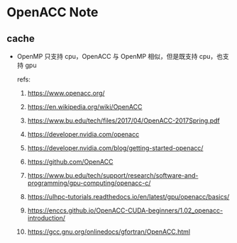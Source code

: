 # OpenACC Note

## cache

* OpenMP 只支持 cpu，OpenACC 与 OpenMP 相似，但是既支持 cpu，也支持 gpu

    refs:

    1. <https://www.openacc.org/>

    2. <https://en.wikipedia.org/wiki/OpenACC>

    3. <https://www.bu.edu/tech/files/2017/04/OpenACC-2017Spring.pdf>

    4. <https://developer.nvidia.com/openacc>

    5. <https://developer.nvidia.com/blog/getting-started-openacc/>

    6. <https://github.com/OpenACC>

    7. <https://www.bu.edu/tech/support/research/software-and-programming/gpu-computing/openacc-c/>

    8. <https://ulhpc-tutorials.readthedocs.io/en/latest/gpu/openacc/basics/>

    9. <https://enccs.github.io/OpenACC-CUDA-beginners/1.02_openacc-introduction/>

    10. <https://gcc.gnu.org/onlinedocs/gfortran/OpenACC.html>